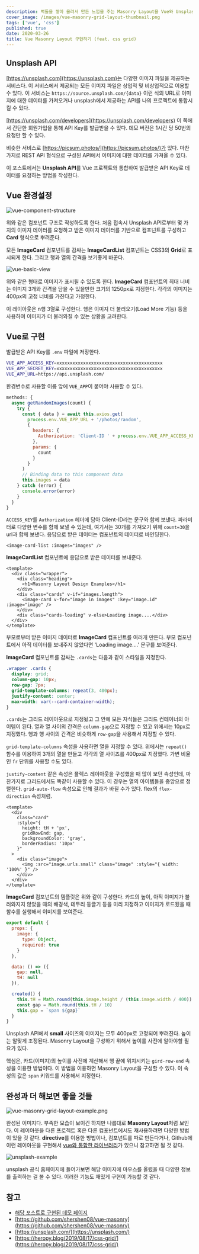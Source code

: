 ```yaml
---
description: 벽돌을 쌓아 올려서 만든 느낌을 주는 Masonry Layout을 Vue와 Unsplash API로 구현하는 방법
cover_image: /images/vue-masonry-grid-layout-thumbnail.png
tags: ['vue', 'css']
published: true
date: 2020-03-26
title: Vue Masonry Layout 구현하기 (feat. css grid)
---
```


## Unsplash API

[https://unsplash.com](https://unsplash.com)는 다양한 이미지 파일을 제공하는 서비스다. 이 서비스에서 제공되는 모든 이미지 파일은 상업적 및 비상업적으로 이용할 수 있다. 이 서비스는 `https://source.unsplash.com/{data}` 이런 식의 URL로 이미지에 대한 데이터를 가져오거나 unsplash에서 제공하는 API를 나의 프로젝트에 통합시킬 수 있다.

[https://unsplash.com/developers](https://unsplash.com/developers) 이 쪽에서 간단한 회원가입을 통해 API Key를 발급받을 수 있다. 데모 버전은 1시간 당 50번의 요청만 할 수 있다.

비슷한 서비스로 [https://picsum.photos/](https://picsum.photos/)가 있다. 마찬가지로 REST API 형식으로 구성된 API에서 이미지에 대한 데이터를 가져올 수 있다.

이 포스트에서는 **Unsplash API**를 Vue 프로젝트와 통합하여 발급받은 API Key로 데이터를 요청하는 방법을 작성한다.

## Vue 환경설정

![vue-component-structure](/images/vue-masonry-grid-layout.png)

위와 같은 컴포넌트 구조로 작성하도록 한다. 처음 접속시 Unsplash API로부터 몇 가지의 이미지 데이터를 요청하고 받은 이미지 데이터를 기반으로 컴포넌트를 구성하고 **Card** 형식으로 뿌려준다.

모든 **ImageCard** 컴포넌트를 감싸는 **ImageCardList** 컴포넌트는 CSS3의 **Grid**로 표시되게 한다. 그리고 행과 열의 간격을 보기좋게 바꾼다.

![vue-basic-view](/images/vue-masonry-grid-layout-2.png)

위와 같은 형태로 이미지가 표시될 수 있도록 한다. **ImageCard** 컴포넌트의 최대 너비는 이미지 3개와 간격을 담을 수 있을만한 크기의 1250px로 지정한다. 각각의 이미지는 400px의 고정 너비를 가진다고 가정한다.

이 레이아웃은 n행 3열로 구성한다. 행은 이미지 더 불러오기(Load More 기능) 등을 사용하여 이미지가 더 불러와질 수 있는 상황을 고려한다.

## Vue로 구현

발급받은 API Key를 `.env` 파일에 저장한다.

```sh
VUE_APP_ACCESS_KEY=xxxxxxxxxxxxxxxxxxxxxxxxxxxxxxxxxxxxxxxx
VUE_APP_SECRET_KEY=xxxxxxxxxxxxxxxxxxxxxxxxxxxxxxxxxxxxxxxx
VUE_APP_URL=https://api.unsplash.com/
```

환경변수로 사용할 이름 앞에 `VUE_APP`이 붙어야 사용할 수 있다.

```js
methods: {
  async getRandomImages(count) {
    try {
      const { data } = await this.axios.get(
        process.env.VUE_APP_URL + '/photos/random',
        {
          headers: {
            Authorization: 'Client-ID ' + process.env.VUE_APP_ACCESS_KEY
          },
          params: {
            count
          }
        }
      )
      // Binding data to this component data
      this.images = data
    } catch (error) {
      console.error(error)
    }
  }
}
```

`ACCESS_KEY`를 `Authorization` 헤더에 담아 Client-ID라는 문구와 함께 보낸다. 파라미터로 다양한 변수를 함께 보낼 수 있는데, 여기서는 30개를 가져오기 위해 `count=30`을 url과 함께 보낸다. 응답으로 받은 데이터는 컴포넌트의 데이터로 바인딩한다.

```vue
<image-card-list :images="images" />
```

**ImageCardList** 컴포넌트에 응답으로 받은 데이터를 보내준다.

```vue
<template>
  <div class="wrapper">
    <div class="heading">
      <h1>Masonry Layout Design Examples</h1>
    </div>
    <div class="cards" v-if="images.length">
      <image-card v-for="image in images" :key="image.id" :image="image" />
    </div>
    <div class="cards-loading" v-else>Loading image....</div>
  </div>
</template>
```

부모로부터 받은 이미지 데이터로 **ImageCard** 컴포넌트를 여러개 만든다. 부모 컴포넌트에서 아직 데이터를 보내주지 않았다면 'Loading image....' 문구를 보여준다.

**ImageCard** 컴포넌트를 감싸는 `.cards`는 다음과 같이 스타일을 지정한다.

```css
.wrapper .cards {
  display: grid;
  column-gap: 10px;
  row-gap: 7px;
  grid-template-columns: repeat(3, 400px);
  justify-content: center;
  max-width: var(--card-container-width);
}
```

`.cards`는 그리드 레이아웃으로 지정됬고 그 안에 모든 자식들은 그리드 컨테이너의 아이템이 된다. 열과 열 사이의 간격은 `column-gap`으로 지정할 수 있고 위에서는 10px로 지정했다. 행과 행 사이의 간격은 비슷하게 `row-gap`을 사용해서 지정할 수 있다.

`grid-template-columns` 속성을 사용하면 열을 지정할 수 있다. 위에서는 `repeat()` 함수를 이용하여 3개의 열을 만들고 각각의 열 사이즈를 400px로 지정했다. 가변 비율인 `fr` 단위를 사용할 수도 있다.

`justify-content` 같은 속성은 플렉스 레이아웃을 구성했을 때 많이 보던 속성인데, 마찬가지로 그리드에서도 똑같이 사용할 수 있다. 이 경우는 열의 아이템들을 중앙으로 정렬한다. `grid-auto-flow` 속성으로 인해 결과가 바뀔 수가 있다. flex의 `flex-direction` 속성처럼.

```vue
<template>
  <div
    class="card"
    :style="{
      height: tH + 'px',
      gridRowEnd: gap,
      backgroundColor: 'gray',
      borderRadius: '10px'
    }"
  >
    <div class="image">
      <img :src="image.urls.small" class="image" :style="{ width: '100%' }" />
    </div>
  </div>
</template>
```

**ImageCard** 컴포넌트의 템플릿은 위와 같이 구성한다. 카드의 높이, 아직 이미지가 불러와지지 않았을 때의 배경색, 테두리 둥글기 등을 미리 지정하고 이미지가 로드됬을 때 함수를 실행해서 이미지를 보여준다.

```js
export default {
  props: {
    image: {
      type: Object,
      required: true
    }
  },

  data: () => ({
    gap: null,
    tH: null
  }),

  created() {
    this.tH = Math.round(this.image.height / (this.image.width / 400))
    const gap = Math.round(this.tH / 10)
    this.gap = `span ${gap}`
  }
}
```

Unsplash API에서 **small** 사이즈의 이미지는 모두 400px로 고정되어 뿌려진다. 높이는 알맞게 조정된다. Masonry Layout을 구성하기 위해서 높이를 사전에 알아야할 필요가 있다.

핵심은, 카드(이미지)의 높이를 사전에 계산해서 행 끝에 위치시키는 `gird-row-end` 속성을 이용한 방법이다. 이 방법을 이용하면 Masonry Layout을 구성할 수 있다. 이 속성의 값은 `span` 키워드를 사용해서 지정한다.

## 완성과 더 해보면 좋을 것들

![vue-masonry-grid-layout-example.png](/images/vue-masonry-grid-layout-example.png)

완성된 이미지다. 부족한 모습이 보이긴 하지만 나름대로 **Masonry Layout**처럼 보인다. 이 레이아웃을 다른 프로젝트 혹은 다른 컴포넌트에서도 재사용하려면 다양한 방법이 있을 것 같다. **directive**를 이용한 방법이나, 컴포넌트를 따로 만든다거나, Github에 이런 레이아웃을 구현해서 [vue와 통합한 라이브러리](https://github.com/shershen08/vue-masonry)가 있으니 참고하면 될 것 같다.

![unsplash-example](/images/vue-masonry-layout-example-u.png)

unsplash 공식 홈페이지에 들어가보면 해당 이미지에 마우스를 올렸을 때 다양한 정보를 출력하는 걸 볼 수 있다. 이러한 기능도 재밌게 구현이 가능할 것 같다.

## 참고

- [해당 포스트로 구현된 데모 페이지](https://n2ptune.github.io/masonry-layout-with-vue/)
- [https://github.com/shershen08/vue-masonry](https://github.com/shershen08/vue-masonry)
- [https://unsplash.com/](https://unsplash.com/)
- [https://heropy.blog/2019/08/17/css-grid/](https://heropy.blog/2019/08/17/css-grid/)
